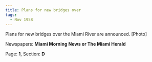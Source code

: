 ```yaml
---  
title: Plans for new bridges over  
tags:  
  - Nov 1958  
---  
```

  
Plans for new bridges over the Miami River are announced. [Photo]  
  
Newspapers: **Miami Morning News or The Miami Herald**  
  
Page: **1**, Section: **D** 
